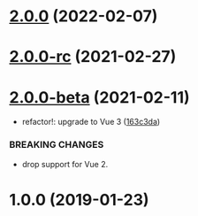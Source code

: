 # [2.0.0](https://github.com/fengyuanchen/vue-countly/compare/v2.0.0-rc...v2.0.0) (2022-02-07)



# [2.0.0-rc](https://github.com/fengyuanchen/vue-countly/compare/v2.0.0-beta...v2.0.0-rc) (2021-02-27)



# [2.0.0-beta](https://github.com/fengyuanchen/vue-countly/compare/v1.0.0...v2.0.0-beta) (2021-02-11)


* refactor!: upgrade to Vue 3 ([163c3da](https://github.com/fengyuanchen/vue-countly/commit/163c3da575848a5b6443f6297e76d686a9957de5))


### BREAKING CHANGES

* drop support for Vue 2.



# 1.0.0 (2019-01-23)



